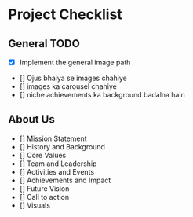 # Project Checklist

## General TODO
- [X] Implement the general image path
- [] Ojus bhaiya se images chahiye 
- [] images ka carousel chahiye
- [] niche achievements ka background badalna hain 

## About Us
- [] Mission Statement 
- [] History and Background 
- [] Core Values 
- [] Team and Leadership
- [] Activities and Events
- [] Achievements and Impact
- [] Future Vision 
- [] Call to action
- [] Visuals




